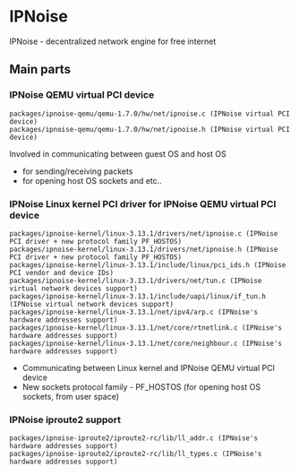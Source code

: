 # IPNoise
IPNoise - decentralized network engine for free internet

## Main parts

### IPNoise QEMU virtual PCI device
```
packages/ipnoise-qemu/qemu-1.7.0/hw/net/ipnoise.c (IPNoise virtual PCI device)
packages/ipnoise-qemu/qemu-1.7.0/hw/net/ipnoise.h (IPNoise virtual PCI device)
```
Involved in communicating between guest OS and host OS
- for sending/receiving packets
- for opening host OS sockets and etc..

### IPNoise Linux kernel PCI driver for IPNoise QEMU virtual PCI device
```
packages/ipnoise-kernel/linux-3.13.1/drivers/net/ipnoise.c (IPNoise PCI driver + new protocol family PF_HOSTOS)
packages/ipnoise-kernel/linux-3.13.1/drivers/net/ipnoise.h (IPNoise PCI driver + new protocol family PF_HOSTOS)
packages/ipnoise-kernel/linux-3.13.1/include/linux/pci_ids.h (IPNoise PCI vendor and device IDs)
packages/ipnoise-kernel/linux-3.13.1/drivers/net/tun.c (IPNoise virtual network devices support)
packages/ipnoise-kernel/linux-3.13.1/include/uapi/linux/if_tun.h (IPNoise virtual network devices support)
packages/ipnoise-kernel/linux-3.13.1/net/ipv4/arp.c (IPNoise's hardware addresses support)
packages/ipnoise-kernel/linux-3.13.1/net/core/rtnetlink.c (IPNoise's hardware addresses support)
packages/ipnoise-kernel/linux-3.13.1/net/core/neighbour.c (IPNoise's hardware addresses support)
```
- Communicating between Linux kernel and IPNoise QEMU virtual PCI device
- New sockets protocol family - PF_HOSTOS (for opening host OS sockets, from user space)

### IPNoise iproute2 support
```
packages/ipnoise-iproute2/iproute2-rc/lib/ll_addr.c (IPNoise's hardware addresses support)
packages/ipnoise-iproute2/iproute2-rc/lib/ll_types.c (IPNoise's hardware addresses support)
```

